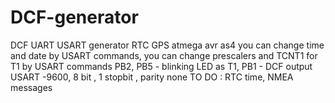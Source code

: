 # DCF-generator
DCF UART USART generator RTC GPS atmega avr as4
you can change time and date by USART commands, you can change prescalers and TCNT1 for T1 by USART commands
PB2, PB5 - blinking LED as T1, 
PB1 - DCF output
USART  -9600, 8 bit , 1 stopbit , parity none
TO DO : RTC time, NMEA messages
